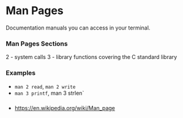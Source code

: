 # Man Pages
Documentation manuals you can access in your terminal.


### Man Pages Sections
2 - system calls
3 - library functions covering the C standard library



### Examples
- `man 2 read`, `man 2 write`
- `man 3 printf`, man 3 strlen`



### 
- https://en.wikipedia.org/wiki/Man_page